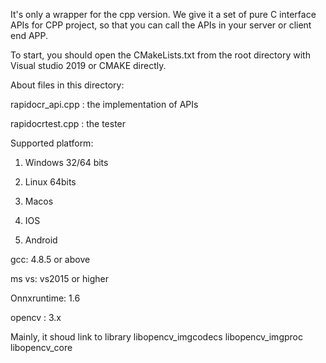 It's only a wrapper for the cpp version. We give it a set of pure C interface APIs for CPP project, so that you can call the APIs in your server or client end APP.

To start, you should open the CMakeLists.txt from the root directory with Visual studio 2019 or CMAKE directly.

About files in this directory:


rapidocr_api.cpp     : the implementation of APIs


rapidocrtest.cpp    : the tester


Supported platform:

1. Windows 32/64 bits

2. Linux  64bits

3. Macos 

4. IOS

5. Android


gcc:  4.8.5 or above

ms vs: vs2015 or higher

Onnxruntime: 1.6

opencv :  3.x

Mainly, it shoud link to library libopencv_imgcodecs 	libopencv_imgproc 	libopencv_core

